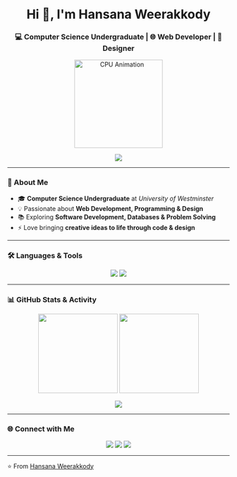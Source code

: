 <h1 align="center">Hi 👋, I'm Hansana Weerakkody</h1>
<h3 align="center">💻 Computer Science Undergraduate | 🌐 Web Developer | 🎨 Designer</h3>

<p align="center">
  <img src="https://media.giphy.com/media/3o7aD2saalBwwftBIY/giphy.gif" width="200" alt="CPU Animation"/>
</p>

<p align="center">
  <img src="https://readme-typing-svg.herokuapp.com?font=Fira+Code&size=22&pause=1000&color=3DC8F2&center=true&vCenter=true&width=600&lines=Computer+Science+Undergraduate;Passionate+Web+Developer;UI%2FUX+Designer+%7C+Creative+Thinker;Always+Learning+and+Building;Turning+Ideas+into+Code"/>
</p>

---

### 🚀 About Me
- 🎓 **Computer Science Undergraduate** at *University of Westminster*  
- 💡 Passionate about **Web Development, Programming & Design**  
- 📚 Exploring **Software Development, Databases & Problem Solving**  
- ⚡ Love bringing **creative ideas to life through code & design**  

---

### 🛠️ Languages & Tools
<p align="center">
  <img src="https://skillicons.dev/icons?i=java,python,html,css,js,mysql,figma,photoshop" />
  <img src="https://img.shields.io/badge/SQL%20Server-CC2927?style=for-the-badge&logo=microsoftsqlserver&logoColor=white"/>
</p>

---

### 📊 GitHub Stats & Activity
<p align="center">
  <img src="https://github-readme-stats.vercel.app/api?username=HansanaWeerakkody&show_icons=true&theme=tokyonight&hide_border=true" height="180"/>
  <img src="https://github-readme-streak-stats.herokuapp.com/?user=HansanaWeerakkody&theme=tokyonight&hide_border=true" height="180"/>
</p>

<p align="center">
  <img src="https://github-readme-activity-graph.vercel.app/graph?username=HansanaWeerakkody&bg_color=1a1b27&color=3dc8f2&line=3dc8f2&point=ffffff&area=true&hide_border=true"/>
</p>

---

### 🌐 Connect with Me
<p align="center">
  <a href="https://linkedin.com/in/" target="blank"><img src="https://skillicons.dev/icons?i=linkedin" /></a>
  <a href="https://twitter.com/" target="blank"><img src="https://skillicons.dev/icons?i=twitter" /></a>
  <a href="mailto:yourmail@gmail.com"><img src="https://skillicons.dev/icons?i=gmail" /></a>
</p>

---

⭐️ From [Hansana Weerakkody](https://github.com/HansanaWeerakkody)

